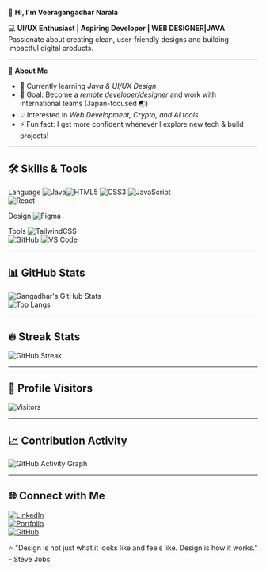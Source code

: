  👋 **Hi, I'm Veeragangadhar Narala**  

💻  **UI/UX Enthusiast | Aspiring Developer | WEB DESIGNER|JAVA** 
Passionate about creating clean, user-friendly designs and building impactful digital products.  

---

🚀 **About Me**  
- 🌱 Currently learning *Java & UI/UX Design*  
- 🎯 Goal: Become a *remote developer/designer* and work with international teams (Japan-focused 🌏)  
- 💡 Interested in *Web Development, Crypto, and AI tools*  
- ⚡ Fun fact: I get more confident whenever I explore new tech & build projects! 

---

## 🛠️ Skills & Tools  
Language
![Java](https://img.shields.io/badge/Java-007396?style=for-the-badge&logo=java&logoColor=white)![HTML5](https://img.shields.io/badge/HTML5-E34F26?style=for-the-badge&logo=html5&logoColor=white)  ![CSS3](https://img.shields.io/badge/CSS3-1572B6?style=for-the-badge&logo=css3&logoColor=white)  ![JavaScript](https://img.shields.io/badge/JavaScript-F7DF1E?style=for-the-badge&logo=javascript&logoColor=black)  
![React](https://img.shields.io/badge/React-20232A?style=for-the-badge&logo=react&logoColor=61DAFB)  
 
Design
![Figma](https://img.shields.io/badge/Figma-F24E1E?style=for-the-badge&logo=figma&logoColor=white)  

Tools 
![TailwindCSS](https://img.shields.io/badge/Tailwind_CSS-38B2AC?style=for-the-badge&logo=tailwind-css&logoColor=white)  
![GitHub](https://img.shields.io/badge/GitHub-181717?style=for-the-badge&logo=github&logoColor=white) ![VS Code](https://img.shields.io/badge/VS%20Code-007ACC?style=for-the-badge&logo=visual-studio-code&logoColor=white)

---

## 📊 GitHub Stats  
![Gangadhar's GitHub Stats](https://github-readme-stats.vercel.app/api?username=Veeragangadharnarala&show_icons=true&theme=dark    )  
![Top Langs](https://github-readme-stats.vercel.app/api/top-langs/?username=Veeragangadharnarala&layout=compact&theme=dark    )  

---

## 🔥 Streak Stats  
![GitHub Streak](https://github-readme-streak-stats.herokuapp.com/?user=Veeragangadharnarala&theme=highcontrast)  
 



---
  ## 👀 Profile Visitors
![Visitors](https://komarev.com/ghpvc/?username=YourGitHubUsername&label=Visitors&color=0e75b6&style=for-the-badge)
 
---

## 📈 Contribution Activity  
![GitHub Activity Graph](https://github-readme-activity-graph.vercel.app/graph?username=Veeragangadharnarala&theme=high-contrast)  

---

## 🌐 Connect with Me  
[![LinkedIn](https://img.shields.io/badge/LinkedIn-0077B5?style=for-the-badge&logo=linkedin&logoColor=white)](https://www.linkedin.com/in/narala-veeragangadhar-388224231)  
[![Portfolio](https://img.shields.io/badge/Portfolio-000000?style=for-the-badge&logo=vercel&logoColor=white)](https://your-portfolio-link.com)  
[![GitHub](https://img.shields.io/badge/GitHub-181717?style=for-the-badge&logo=github&logoColor=white)](https://github.com/Veeragangadharnarala)
  
  
  ⭐ "Design is not just what it looks like and feels like. Design is how it works." – Steve Jobs  

